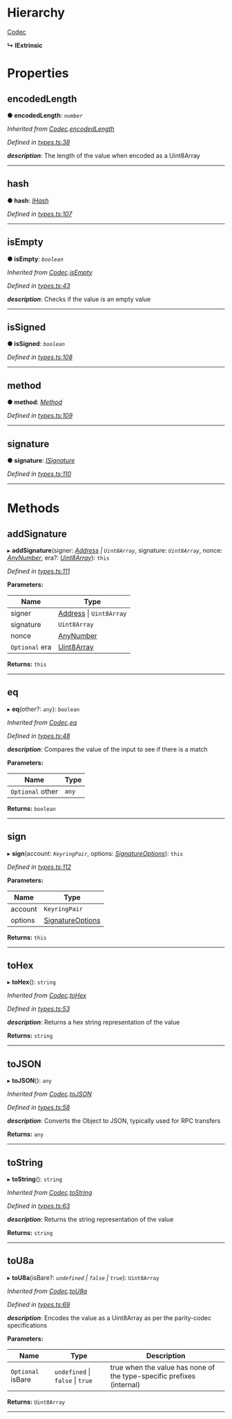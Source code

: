 

# Hierarchy

 [Codec](_types_.codec.md)

**↳ IExtrinsic**

# Properties

<a id="encodedlength"></a>

##  encodedLength

**● encodedLength**: *`number`*

*Inherited from [Codec](_types_.codec.md).[encodedLength](_types_.codec.md#encodedlength)*

*Defined in [types.ts:38](https://github.com/polkadot-js/api/blob/4ffe80c/packages/types/src/types.ts#L38)*

*__description__*: The length of the value when encoded as a Uint8Array

___
<a id="hash"></a>

##  hash

**● hash**: *[IHash](_types_.ihash.md)*

*Defined in [types.ts:107](https://github.com/polkadot-js/api/blob/4ffe80c/packages/types/src/types.ts#L107)*

___
<a id="isempty"></a>

##  isEmpty

**● isEmpty**: *`boolean`*

*Inherited from [Codec](_types_.codec.md).[isEmpty](_types_.codec.md#isempty)*

*Defined in [types.ts:43](https://github.com/polkadot-js/api/blob/4ffe80c/packages/types/src/types.ts#L43)*

*__description__*: Checks if the value is an empty value

___
<a id="issigned"></a>

##  isSigned

**● isSigned**: *`boolean`*

*Defined in [types.ts:108](https://github.com/polkadot-js/api/blob/4ffe80c/packages/types/src/types.ts#L108)*

___
<a id="method"></a>

##  method

**● method**: *[Method](../classes/_primitive_method_.method.md)*

*Defined in [types.ts:109](https://github.com/polkadot-js/api/blob/4ffe80c/packages/types/src/types.ts#L109)*

___
<a id="signature"></a>

##  signature

**● signature**: *[ISignature](_types_.isignature.md)*

*Defined in [types.ts:110](https://github.com/polkadot-js/api/blob/4ffe80c/packages/types/src/types.ts#L110)*

___

# Methods

<a id="addsignature"></a>

##  addSignature

▸ **addSignature**(signer: *[Address](../classes/_type_address_.address.md) \| `Uint8Array`*, signature: *`Uint8Array`*, nonce: *[AnyNumber](../modules/_types_.md#anynumber)*, era?: *[Uint8Array](../classes/_codec_u8a_.u8a.md#uint8array)*): `this`

*Defined in [types.ts:111](https://github.com/polkadot-js/api/blob/4ffe80c/packages/types/src/types.ts#L111)*

**Parameters:**

| Name | Type |
| ------ | ------ |
| signer | [Address](../classes/_type_address_.address.md) \| `Uint8Array` |
| signature | `Uint8Array` |
| nonce | [AnyNumber](../modules/_types_.md#anynumber) |
| `Optional` era | [Uint8Array](../classes/_codec_u8a_.u8a.md#uint8array) |

**Returns:** `this`

___
<a id="eq"></a>

##  eq

▸ **eq**(other?: *`any`*): `boolean`

*Inherited from [Codec](_types_.codec.md).[eq](_types_.codec.md#eq)*

*Defined in [types.ts:48](https://github.com/polkadot-js/api/blob/4ffe80c/packages/types/src/types.ts#L48)*

*__description__*: Compares the value of the input to see if there is a match

**Parameters:**

| Name | Type |
| ------ | ------ |
| `Optional` other | `any` |

**Returns:** `boolean`

___
<a id="sign"></a>

##  sign

▸ **sign**(account: *`KeyringPair`*, options: *[SignatureOptions](../modules/_types_.md#signatureoptions)*): `this`

*Defined in [types.ts:112](https://github.com/polkadot-js/api/blob/4ffe80c/packages/types/src/types.ts#L112)*

**Parameters:**

| Name | Type |
| ------ | ------ |
| account | `KeyringPair` |
| options | [SignatureOptions](../modules/_types_.md#signatureoptions) |

**Returns:** `this`

___
<a id="tohex"></a>

##  toHex

▸ **toHex**(): `string`

*Inherited from [Codec](_types_.codec.md).[toHex](_types_.codec.md#tohex)*

*Defined in [types.ts:53](https://github.com/polkadot-js/api/blob/4ffe80c/packages/types/src/types.ts#L53)*

*__description__*: Returns a hex string representation of the value

**Returns:** `string`

___
<a id="tojson"></a>

##  toJSON

▸ **toJSON**(): `any`

*Inherited from [Codec](_types_.codec.md).[toJSON](_types_.codec.md#tojson)*

*Defined in [types.ts:58](https://github.com/polkadot-js/api/blob/4ffe80c/packages/types/src/types.ts#L58)*

*__description__*: Converts the Object to JSON, typically used for RPC transfers

**Returns:** `any`

___
<a id="tostring"></a>

##  toString

▸ **toString**(): `string`

*Inherited from [Codec](_types_.codec.md).[toString](_types_.codec.md#tostring)*

*Defined in [types.ts:63](https://github.com/polkadot-js/api/blob/4ffe80c/packages/types/src/types.ts#L63)*

*__description__*: Returns the string representation of the value

**Returns:** `string`

___
<a id="tou8a"></a>

##  toU8a

▸ **toU8a**(isBare?: *`undefined` \| `false` \| `true`*): `Uint8Array`

*Inherited from [Codec](_types_.codec.md).[toU8a](_types_.codec.md#tou8a)*

*Defined in [types.ts:69](https://github.com/polkadot-js/api/blob/4ffe80c/packages/types/src/types.ts#L69)*

*__description__*: Encodes the value as a Uint8Array as per the parity-codec specifications

**Parameters:**

| Name | Type | Description |
| ------ | ------ | ------ |
| `Optional` isBare | `undefined` \| `false` \| `true` |  true when the value has none of the type-specific prefixes (internal) |

**Returns:** `Uint8Array`

___

